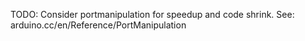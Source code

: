 TODO:
Consider portmanipulation for speedup and code shrink. See:
arduino.cc/en/Reference/PortManipulation
